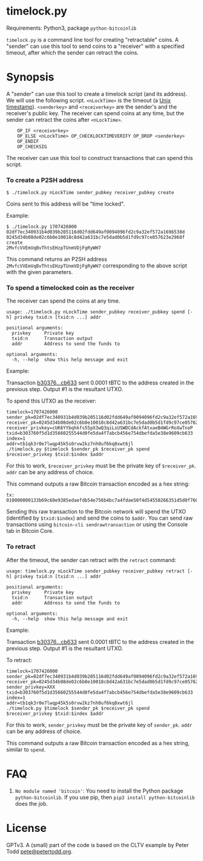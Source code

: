 timelock.py
===========

Requirements: Python3, package `python-bitcoinlib` 

`timelock.py` is a command line tool for creating "retractable" coins. 
A "sender" can use this tool to send coins to a "receiver" with a specified 
timeout, after which the sender can retract the coins.


Synopsis
========

A "sender" can use this tool to create a timelock script (and its address). 
We will use the following script. `<nLockTime>` is the timeout (a [Unix timestamp](https://www.unixtimestamp.com/)).
`<senderkey>` and `<receiverkey>` are the sender's and the receiver's public key. The receiver can spend coins at any time, but the sender can retract the coins
after `<nLockTime>`.

```commandline
    OP_IF <receiverkey>
    OP_ELSE <nLockTime> OP_CHECKLOCKTIMEVERIFY OP_DROP <senderkey>
    OP_ENDIF
    OP_CHECKSIG
```

The receiver can use this tool to construct transactions that can spend this script.


### To create a P2SH address

```
$ ./timelock.py nLockTime sender_pubkey receiver_pubkey create
```

Coins sent to this address will be "time locked". 

Example:

```
$ ./timelock.py 1707426000 02df7ec340931b4d039b205116d02fdd649af0094096fd2c9a32ef572a1696538d 0245d34b08de02c6b0e10018c8d42a631bc7e5dad0b5d1fd9c97ce057623e2968f create
2MvfcVVEmVqBvThtsEHzpTUnmVDjFgRyWH7
```

This command returns an P2SH address `2MvfcVVEmVqBvThtsEHzpTUnmVDjFgRyWH7` corresponding
to the above script with the given parameters.

### To spend a timelocked coin as the receiver

The receiver can spend the coins at any time. 

```
usage: ./timelock.py nLockTime sender_pubkey receiver_pubkey spend [-h] privkey txid:n [txid:n ...] addr

positional arguments:
  privkey     Private key
  txid:n      Transaction output
  addr        Address to send the funds to

optional arguments:
  -h, --help  show this help message and exit
```

Example:

Transaction [b30376...cb633](https://blockstream.info/testnet/tx/b303760f5d1d35660255544d0fe5da4f7abcb456e754dbefda5e38e9609cb633) sent 0.0001 tBTC
to the address created in the previous step. Output #1 is the resultant UTXO.

To spend this UTXO as the receiver:

```
timelock=1707426000 
sender_pk=02df7ec340931b4d039b205116d02fdd649af0094096fd2c9a32ef572a1696538d
receiver_pk=0245d34b08de02c6b0e10018c8d42a631bc7e5dad0b5d1fd9c97ce057623e2968f
receiver_privkey=cUK6YYbqhkfs55pX3wQ3qiLsUSWDCdAckfAtxaeB4WGrRoXwTnoP
txid=b303760f5d1d35660255544d0fe5da4f7abcb456e754dbefda5e38e9609cb633
index=1
addr=tb1qk3r0e7lwqp45k5s0rvw2kz7nh0uf6kq8xwt6jl
./timelock.py $timelock $sender_pk $receiver_pk spend $receiver_privkey $txid:$index $addr
```

For this to work, `$receiver_privkey` must be the private key of `$receiver_pk`.
`addr` can be any address of choice.

This command outputs a raw Bitcoin transaction encoded as a hex string: 
```commandline
tx: 010000000133b69c60e9385edaefdb54e756b4bc7a4fdae50f4d54550266351d5d0f7603b3010000009a47304402204146747d058dd55702ee3c1462c703dfdbb74ccff58af9a7ddc5e57350f624c0022014a8f61b46ae94b178bedc39e9d6d7f93430d5a37227dfd653beaf57e27681ee01514c4f63210245d34b08de02c6b0e10018c8d42a631bc7e5dad0b5d1fd9c97ce057623e2968f6704d040c565b1752102df7ec340931b4d039b205116d02fdd649af0094096fd2c9a32ef572a1696538d68ac00000000011626000000000000160014b446fcfbee006b4b520f1b1cab0bd3bbf89d580700000000
```

Sending this raw transaction to the Bitcoin network will spend the UTXO (identified by `$txid:$index`) and send the 
coins to `$addr`. You can send raw transactions using `bitcoin-cli sendrawtransaction` or using the Console tab in 
Bitcoin Core.

### To retract

After the timeout, the sender can retract with the `retract` command:

```commandline
usage: timelock.py nLockTime sender_pubkey receiver_pubkey retract [-h] privkey txid:n [txid:n ...] addr

positional arguments:
  privkey     Private key
  txid:n      Transaction output
  addr        Address to send the funds to

optional arguments:
  -h, --help  show this help message and exit

```


Example:

Transaction [b30376...cb633](https://blockstream.info/testnet/tx/b303760f5d1d35660255544d0fe5da4f7abcb456e754dbefda5e38e9609cb633) sent 0.0001 tBTC
to the address created in the previous step. Output #1 is the resultant UTXO.

To retract:

```
timelock=1707426000 
sender_pk=02df7ec340931b4d039b205116d02fdd649af0094096fd2c9a32ef572a1696538d
receiver_pk=0245d34b08de02c6b0e10018c8d42a631bc7e5dad0b5d1fd9c97ce057623e2968f
sender_privkey=XXX
txid=b303760f5d1d35660255544d0fe5da4f7abcb456e754dbefda5e38e9609cb633
index=1
addr=tb1qk3r0e7lwqp45k5s0rvw2kz7nh0uf6kq8xwt6jl
./timelock.py $timelock $sender_pk $receiver_pk spend $receiver_privkey $txid:$index $addr
```

For this to work, `sender_privkey` must be the private key of `sender_pk`.
`addr` can be any address of choice.

This command outputs a raw Bitcoin transaction encoded as a hex string, similar to `spend`.

# FAQ

1. `No module named 'bitcoin'`: You need to install the Python package `python-bitcoinlib`. If you use pip, 
    then `pip3 install python-bitcoinlib` does the job.

# License

GPTv3. A (small) part of the code is based on the CLTV example by Peter Todd <pete@petertodd.org>.